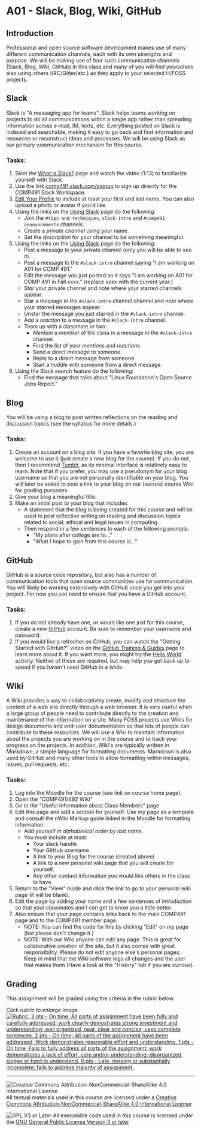 # A01 - Slack, Blog, Wiki, GitHub

## Introduction
Professional and open source software development makes use of many different communication channels, each with its own strengths and purpose. We will be making use of four such communication channels (Slack, Blog, Wiki, GitHub) in this class and many of you will find yourselves also using others (IRC/Gitter/etc.) as they apply to your selected H/FOSS projects.

## Slack

Slack is "A messaging app for teams". Slack helps teams working on projects to do all communications within a single app rather than spreading information across e-mail, IM, texts, etc. Everything posted on Slack is indexed and searchable, making it easy to go back and find information and resources or reconstruct ideas and processes.  We will be using Slack as our primary communication mechanism for this course.

### Tasks:

1. Skim the [What is Slack?](https://get.slack.help/hc/en-us/articles/115004071768-What-is-Slack-) page and watch the video (1:13) to familiarize yourself with Slack.
2. Use the link [comp491.slack.com/signup](https://comp491.slack.com/signup) to sign up directly for the COMP491 Slack Workspace.
3. [Edit Your Profile](https://get.slack.help/hc/en-us/articles/204092246-Edit-your-profile) to include at least your first and last name. You can also upload a photo or avatar if you'd like.
4. Using the links on the [Using Slack](https://get.slack.help/hc/en-us/categories/200111606) page do the following:
   - Join the `#tips-and-techniques`, `slack-intro` and `#comp491-announcements` channels.
   - Create a *private channel* using your name.
   - Set the *description* for your channel to be something meaningful.
5. Using the links on the [Using Slack](https://get.slack.help/hc/en-us/categories/200111606) page do the following:
   - Post a message to your private channel (only you will be able to see it).
   - Post a message to the `#slack-intro` channel saying "I am working on A01 for COMP 491."
   - Edit the message you just posted so it says "I am working on A01 for COMP 491 in Fall xxxx." (replace xxxx with the current year.)
   - *Star* your private channel and note where your starred channels appear.
   - Star a message in the `#slack-intro` channel channel and note where your starred messages appear.
   - Unstar the message you just starred in the `#slack-intro` channel.
   - Add a *reaction* to a message in the `#slack-intro` channel.
   - Team up with a classmate or two:
     - *Mention* a member of the class in a message in the `#slack-intro` channel.
     - Find the list of your *mentions* and *reactions*.
     - Send a *direct message* to someone.
     - Reply to a direct message from someone.
     - Start a *huddle* with someone from a direct message.
6. Using the Slack search feature do the following:
   - Find the message that talks about "Linux Foundation's Open Source Jobs Report."

## Blog

You will be using a blog to post written reflections on the reading and discussion topics (see the syllabus for more details.)

### Tasks:

1. Create an account on a blog site. If you have a favorite blog site, you are welcome to use it (just create a new blog for the course). If you do not, then I recommend [Tumblr](https://www.tumblr.com/), as its minimal interface is relatively easy to learn. Note that if you prefer, you may use a pseudonym for your blog username so that you are not personally identifiable on your blog. You will later be asked to post a link to your blog on our (secure) course Wiki for grading purposes.
2. Give your blog a meaningful title.
3. Make an initial post to your blog that includes:
   - A statement that the blog is being created for this course and will be used to post reflective writing on reading and discussion topics related to social, ethical and legal issues in computing.
   - Then respond in a few sentences to each of the following prompts:
     - "My plans after college are to..."
     - "What I hope to gain from this course is..."

## GitHub

   GitHub is a source code repository, but also has a number of communication tools that open source communities use for communication. You will likely be working extensively with GitHub once you get into your project. For now you just need to ensure that you have a GitHub account.

### Tasks:

   1. If you do not already have one, or would like one just for this course, create a new [GitHub](https://github.com/) account.  Be sure to remember your username and password.
   2. If you would like a refresher on GitHub, you can watch the "Getting Started with GitHub?" video on the [GitHub Training & Guides](https://www.youtube.com/githubguides) page to learn more about it.  If you want more, you might try the [Hello World](https://guides.github.com/activities/hello-world/) activity. Neither of these are required, but may help you get back up to speed if you haven't used GitHub in a while.

## Wiki

A Wiki provides a way to collaboratively create, modify and structure the content of a web site directly through a web browser. It is very useful when a large group of people need to contribute directly to the creation and maintenance of the information on a site. Many FOSS projects use Wikis for design documents and end-user documentation so that lots of people can contribute to these resources. We will use a Wiki to maintain information about the projects you are working on in the course and to track your progress on the projects.  In addition, Wiki's are typically written in *Markdown*, a simple language for formatting documents. Markdown is also used by GitHub and many other tools to allow formatting within messages, issues, pull requests, etc.

### Tasks:

1. Log into the Moodle for the course (see link on course home page).
2. Open the "COMP491/492 Wiki"
3. Go to the "Useful Information about Class Members" page
4. Edit this page and add a section for yourself. Use my page as a template and consult the nWiki Markup guide linked in the Moodle for formatting information.
   - Add yourself *in alphabetical order by last name*.
   - You must include at least:
     - Your slack handle
     - Your GitHub username
     - A link to your Blog for the course (created above)
     - A link to a new personal wiki page that you will create for yourself.
     - Any other contact information you would like others in the class to have.
5. Return to the "View" mode and click the link to go to your personal wiki page (it will be blank).
6. Edit the page by adding your name and a few sentences of introduction so that your classmates and I can get to know you a little better.
7. Also ensure that your page contains links back to the main COMP491 page and to the COMP491 member page.
   - NOTE: You can find the code for this by clicking "Edit" on my page (but please don't change it.)
   - NOTE: With our Wiki anyone can edit any page. This is great for collaborative creation of the site, but it also comes with great responsibility. Please do not edit anyone else's personal pages. Keep in mind that the Wiki software logs all changes and the user that makes them (Have a look at the "History" tab if you are curious).

## Grading

This assignment will be graded using the criteria in the rubric below.

_Click rubric to enlarge image._<br>
[![Rubric: 3 pts - On time; All parts of assignment have been fully and carefully addressed; work clearly demostrates strong investment and understanding; well organized, neat, clear and concise; uses complete sentences. 2 pts - On time; All parts of the assignment have been addressed; Work demonstrates reasonable effort and understanding. 1 pts - On time; Fails to fully address all parts of the assignment; work demonstrates a lack of effort, care and/or understanding; disorganized, sloppy or hard to understand. 0 pts - Late, missing or substantially incomplete; fails to address majority of assignment.](images/Activity-Rubric.jpg)](images/Activity-Rubric.jpg)


---

![Creative Commons Attribution-NonCommercial-ShareAlike 4.0 International License](https://i.creativecommons.org/l/by-nc-sa/4.0/88x31.png "Creative Commons Attribution-NonCommercial-ShareAlike 4.0 International License") All textual materials used in this course are licensed under a [Creative Commons Attribution-NonCommercial-ShareAlike 4.0 International License](http://creativecommons.org/licenses/by-nc-sa/4.0/)

![GPL V3 or Later](https://www.gnu.org/graphics/gplv3-or-later-sm.png "GPL V3 or later") All executable code used in this course is licensed under the [GNU General Public License Version 3 or later](https://www.gnu.org/licenses/gpl.txt)
